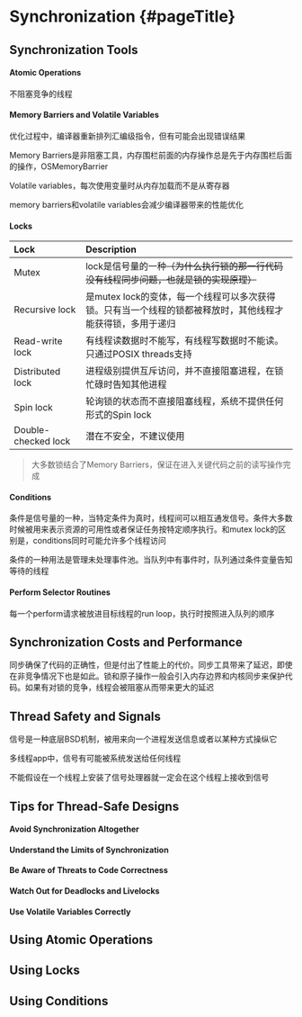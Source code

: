 # Synchronization {#pageTitle}

## Synchronization Tools

#### Atomic Operations

不阻塞竞争的线程

#### Memory Barriers and Volatile Variables

优化过程中，编译器重新排列汇编级指令，但有可能会出现错误结果

Memory Barriers是非阻塞工具，内存围栏前面的内存操作总是先于内存围栏后面的操作，OSMemoryBarrier

Volatile variables，每次使用变量时从内存加载而不是从寄存器

memory barriers和volatile variables会减少编译器带来的性能优化

#### Locks

| Lock | Description |
| :--- | :--- |
| Mutex | lock是信号量的一种~~（为什么执行锁的那一行代码没有线程同步问题，也就是锁的实现原理）~~ |
| Recursive lock | 是mutex lock的变体，每一个线程可以多次获得锁。只有当一个线程的锁都被释放时，其他线程才能获得锁，多用于递归 |
| Read-write lock | 有线程读数据时不能写，有线程写数据时不能读。只通过POSIX threads支持 |
| Distributed lock | 进程级别提供互斥访问，并不直接阻塞进程，在锁忙碌时告知其他进程 |
| Spin lock | 轮询锁的状态而不直接阻塞线程，系统不提供任何形式的Spin lock |
| Double-checked lock | 潜在不安全，不建议使用 |

> 大多数锁结合了Memory Barriers，保证在进入关键代码之前的读写操作完成

#### Conditions

条件是信号量的一种，当特定条件为真时，线程间可以相互通发信号。条件大多数时候被用来表示资源的可用性或者保证任务按特定顺序执行。和mutex lock的区别是，conditions同时可能允许多个线程访问

条件的一种用法是管理未处理事件池。当队列中有事件时，队列通过条件变量告知等待的线程

#### Perform Selector Routines

每一个perform请求被放进目标线程的run loop，执行时按照进入队列的顺序

## Synchronization Costs and Performance

同步确保了代码的正确性，但是付出了性能上的代价。同步工具带来了延迟，即使在非竞争情况下也是如此。锁和原子操作一般会引入内存边界和内核同步来保护代码。如果有对锁的竞争，线程会被阻塞从而带来更大的延迟

## Thread Safety and Signals

信号是一种底层BSD机制，被用来向一个进程发送信息或者以某种方式操纵它

多线程app中，信号有可能被系统发送给任何线程

不能假设在一个线程上安装了信号处理器就一定会在这个线程上接收到信号

## Tips for Thread-Safe Designs

#### Avoid Synchronization Altogether

#### Understand the Limits of Synchronization

#### Be Aware of Threats to Code Correctness

#### Watch Out for Deadlocks and Livelocks

#### Use Volatile Variables Correctly

## Using Atomic Operations

## Using Locks

## Using Conditions



